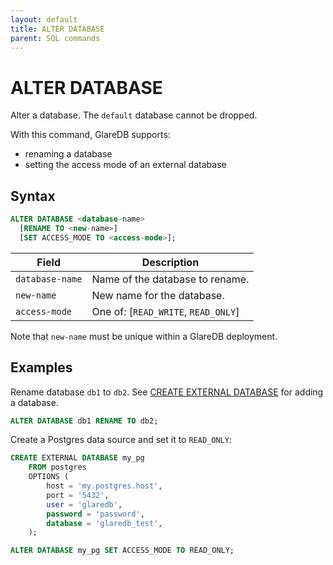 ```yaml
---
layout: default
title: ALTER DATABASE
parent: SQL commands
---
```


# ALTER DATABASE

Alter a database. The `default` database cannot be dropped.

With this command, GlareDB supports:

- renaming a database
- setting the access mode of an external database

## Syntax

```sql
ALTER DATABASE <database-name>
  [RENAME TO <new-name>]
  [SET ACCESS_MODE TO <access-mode>];
```

| Field           | Description                           |
| --------------- | ------------------------------------- |
| `database-name` | Name of the database to rename.       |
| `new-name`      | New name for the database.            |
| `access-mode`   | One of: \[`READ_WRITE`, `READ_ONLY`\] |

Note that `new-name` must be unique within a GlareDB deployment.

## Examples

Rename database `db1` to `db2`. See [CREATE EXTERNAL DATABASE] for adding a
database.

```sql
ALTER DATABASE db1 RENAME TO db2;
```

Create a Postgres data source and set it to `READ_ONLY`:

```sql
CREATE EXTERNAL DATABASE my_pg
    FROM postgres
    OPTIONS (
        host = 'my.postgres.host',
        port = '5432',
        user = 'glaredb',
        password = 'password',
        database = 'glaredb_test',
    );

ALTER DATABASE my_pg SET ACCESS_MODE TO READ_ONLY;
```

[CREATE EXTERNAL DATABASE]: /glaredb/sql-commands/create-external-database/
